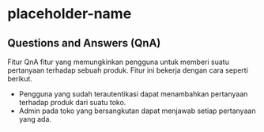 # placeholder-name

## Questions and Answers (QnA)
Fitur QnA fitur yang memungkinkan pengguna untuk memberi suatu pertanyaan terhadap sebuah produk. Fitur ini bekerja dengan cara seperti berikut.
- Pengguna yang sudah terautentikasi dapat menambahkan pertanyaan terhadap produk dari suatu toko. 
- Admin pada toko yang bersangkutan dapat menjawab setiap pertanyaan yang ada.